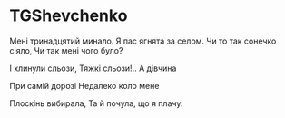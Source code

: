 # TGShevchenko

Мені тринадцятий минало.
Я пас ягнята за селом.
Чи то так сонечко сіяло,
Чи так мені чого було?

І хлинули сльози,
Тяжкі сльози!.. А дівчина

При самій дорозі
Недалеко коло мене

Плоскінь вибирала,
Та й почула, що я плачу.
